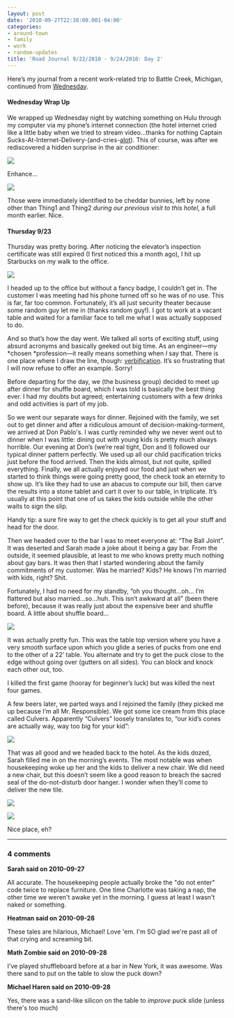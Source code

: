 ```yaml
---
layout: post
date: '2010-09-27T22:38:00.001-04:00'
categories:
- around-town
- family
- work
- random-updates
title: 'Road Journal 9/22/2010 - 9/24/2010: Day 2'
---
```



Here’s my journal from a recent work-related trip to Battle Creek, Michigan, continued from [Wednesday](../../2010/09/road-journal-9222010-9242010-day-1.html). 

#### Wednesday Wrap Up

We wrapped up Wednesday night by watching something on Hulu through my computer via my phone’s internet connection (the hotel internet cried like a little baby when we tried to stream video...thanks for nothing Captain Sucks-At-Internet-Delivery-(and-cries-[alot](http://hyperboleandahalf.blogspot.com/2010/04/alot-is-better-than-you-at-everything.html)). This of course, was after we rediscovered a hidden surprise in the air conditioner:

![](/assets/2010/IMAG0171-20.jpg)

Enhance...

![](/assets/2010/IMAG0171-19.jpg)

Those were immediately identified to be cheddar bunnies, left by none other than Thing1 and Thing2 *during our previous visit to this hotel*, a full month earlier. Nice.

#### Thursday 9/23

Thursday was pretty boring. After noticing the elevator’s inspection certificate was still expired (I first noticed this a month ago), I hit up Starbucks on my walk to the office.

![](/assets/2010/elevator.jpg)

I headed up to the office but without a fancy badge, I couldn’t get in. The customer I was meeting had his phone turned off so he was of no use. This is far, far too common. Fortunately, it’s all just security theater because some random guy let me in (thanks random guy!). I got to work at a vacant table and waited for a familiar face to tell me what I was actually supposed to do.

And so that’s how the day went. We talked all sorts of exciting stuff, using absurd acronyms and basically geeked out big time. As an engineer—my *chosen *profession—it really means something when *I* say that. There is one place where I draw the line, though: [verbification](http://grammar.quickanddirtytips.com/grammar-verbification.aspx). It’s so frustrating that I will now refuse to offer an example. Sorry!

Before departing for the day, we (the business group) decided to meet up after dinner for shuffle board, which I was told is basically the best thing ever. I had my doubts but agreed; entertaining customers with a few drinks and odd activities is part of my job.

So we went our separate ways for dinner. Rejoined with the family, we set out to get dinner and after a ridiculous amount of decision-making-torment, we arrived at Don Pablo's. I was curtly reminded why we never went out to dinner when I was little: dining out with young kids is pretty much always horrible. Our evening at Don’s (we’re real tight, Don and I) followed our typical dinner pattern perfectly. We used up all our child pacification tricks just before the food arrived. Then the kids almost, but not quite, spilled everything. Finally, we all actually enjoyed our food and just when we started to think things were going pretty good, the check took an eternity to show up. It’s like they had to use an abacus to compute our bill, then carve the results into a stone tablet and cart it over to our table, in triplicate. It’s usually at this point that one of us takes the kids outside while the other waits to sign the slip.

Handy tip: a sure fire way to get the check quickly is to get all your stuff and head for the door.

Then we headed over to the bar I was to meet everyone at: “The Ball Joint”. It was deserted and Sarah made a joke about it being a gay bar. From the outside, it seemed plausible, at least to me who knows pretty much nothing about gay bars. It was then that I started wondering about the family commitments of my customer. Was he married? Kids? He knows I’m married with kids, right? Shit.

Fortunately, I had no need for my standby, “oh you thought...oh... I’m flattered but also married...so...huh. This isn’t awkward at all” (been there before), because it was really just about the expensive beer and shuffle board. A little about shuffle board...

![](/assets/2010/championship-shuffleboard.jpg)

It was actually pretty fun. This was the table top version where you have a very smooth surface upon which you glide a series of pucks from one end to the other of a 22’ table. You alternate and try to get the puck close to the edge without going over (gutters on all sides). You can block and knock each other out, too.

I killed the first game (hooray for beginner’s luck) but was killed the next four games.

A few beers later, we parted ways and I rejoined the family (they picked me up because I’m all Mr. Responsible). We got some ice cream from this place called Culvers. Apparently “Culvers” loosely translates to, “our kid’s cones are actually way, way too big for your kid”:

![](/assets/2010/maya-ice-cream.jpg)  

That was all good and we headed back to the hotel. As the kids dozed, Sarah filled me in on the morning’s events. The most notable was when housekeeping woke up her and the kids to deliver a new chair. We did need a new chair, but this doesn’t seem like a good reason to breach the sacred seal of the do-not-disturb door hanger. I wonder when they’ll come to deliver the new tile.  

![](/assets/2010/gross-hotel-chair.jpg)

![](/assets/2010/bathroom-tile.jpg)

Nice place, eh?

---

### 4 comments

**Sarah said on 2010-09-27**

All accurate.  The housekeeping people actually broke the "do not enter" code twice to replace furniture.  One time Charlotte was taking a nap, the other time we weren't awake yet in the morning.  I guess at least I wasn't naked or something.

**Heatman said on 2010-09-28**

These tales are hilarious, Michael! Love 'em. I'm SO glad we're past all of that crying and screaming bit.

**Math Zombie said on 2010-09-28**

I've played shuffleboard before at a bar in New York, it was awesome. Was there sand to put on the table to slow the puck down?

**Michael Haren said on 2010-09-28**

Yes, there was a sand-like silicon on the table to *improve* puck slide (unless there's too much)

